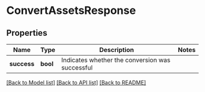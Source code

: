 # ConvertAssetsResponse

## Properties

Name | Type | Description | Notes
------------ | ------------- | ------------- | -------------
**success** | **bool** | Indicates whether the conversion was successful | 

[[Back to Model list]](../README.md#documentation-for-models) [[Back to API list]](../README.md#documentation-for-api-endpoints) [[Back to README]](../README.md)


